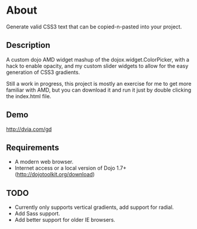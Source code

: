 About
===========
Generate valid CSS3 text that can be copied-n-pasted into your project. 

Description
-----------
A custom dojo AMD widget mashup of the dojox.widget.ColorPicker, with a hack to enable opacity, and my custom slider widgets to allow for the easy generation of CSS3 gradients.

Still a work in progress, this project is mostly an exercise for me to get more familiar with AMD, but you can download it and run it just by double clicking the index.html file.



Demo
-----
http://dvia.com/gd

Requirements
----
* A modern web browser.
* Internet access or a local version of Dojo 1.7+ (http://dojotoolkit.org/download)

TODO
-----
* Currently only supports vertical gradients, add support for radial.
* Add Sass support.
* Add better support for older IE browsers.